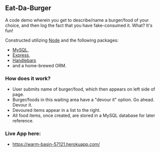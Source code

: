 ## Eat-Da-Burger
A code demo wherein you get to describe/name a burger/food of your choice, and then log the fact that you have fake-consumed it. What? It's fun!

Constructed utilizing [Node](https://nodejs.org/en/) and the following packages:

- [MySQL](https://www.npmjs.com/package/mysql), 
- [Express](https://www.npmjs.com/package/express), 
- [Handlebars](https://www.npmjs.com/package/express-handlebars)
- and a home-brewed ORM.


### How does it work?
- User submits name of burger/food, which then appears on left side of page.
- Burger/foods in this waiting area have a "devour it" option. Go ahead. Devour it.
- Devoured items appear in a list to the right.
- All food items, once created, are stored in a MySQL database for later reference.

### Live App here: 
- https://warm-basin-57121.herokuapp.com/
